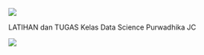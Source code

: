 ![](https://purwadhikax.com/static/media/purwadhika_logo_no_tagline.40622a0f.png)

LATIHAN dan TUGAS Kelas Data Science Purwadhika JC 

![](https://www.houseofbots.com/images/news/3985/cover.png)
